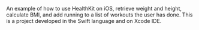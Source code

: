 An example of how to use HealthKit on iOS, retrieve weight and height, calculate BMI, and add running to a list of workouts the user has done. This is a project developed in the Swift language and on Xcode IDE.
